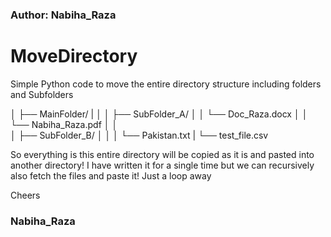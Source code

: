 ### Author: Nabiha_Raza ###


# MoveDirectory

Simple Python code to move the entire directory structure including folders and Subfolders

│
├── MainFolder/
|   │
│   ├── SubFolder_A/
│   │   └── Doc_Raza.docx
│   │   └── Nabiha_Raza.pdf
│   │   
│   ├── SubFolder_B/
│   │
│   └── Pakistan.txt
|
└── test_file.csv



So everything is this entire directory will be copied as it is and pasted into another directory!
I have written it for a single time but we can recursively also fetch the files and paste it!
Just a loop away



Cheers
### Nabiha_Raza ###
